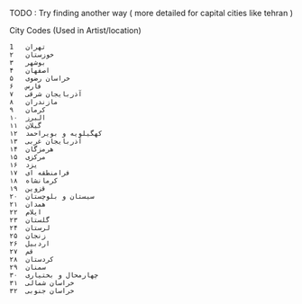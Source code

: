 TODO : Try finding another way (
    more detailed for capital cities like tehran
    )
    
City Codes (Used in Artist/location)

    1 	تهران
    ۲ 	خوزستان
    ۳ 	بوشهر
    ۴ 	اصفهان
    ۵ 	خراسان رضوی
    ۶ 	فارس
    ۷ 	آذربایجان شرقی
    ۸ 	مازندران
    ۹ 	کرمان
    ۱۰ 	البرز
    ۱۱ 	گیلان
    ۱۲ 	کهگیلویه و بویراحمد
    ۱۳ 	آذربایجان غربی
    ۱۴ 	هرمزگان
    ۱۵ 	مرکزی
    ۱۶ 	یزد
    ۱۷ 	فرامنطقه ای
    ۱۸ 	کرمانشاه
    ۱۹ 	قزوین
    ۲۰ 	سیستان و بلوچستان
    ۲۱ 	همدان
    ۲۲ 	ایلام
    ۲۳ 	گلستان
    ۲۴ 	لرستان
    ۲۵ 	زنجان
    ۲۶ 	اردبیل
    ۲۷ 	قم
    ۲۸ 	کردستان
    ۲۹ 	سمنان
    ۳۰ 	چهارمحال و بختیاری
    ۳۱ 	خراسان شمالی
    ۳۲ 	خراسان جنوبی